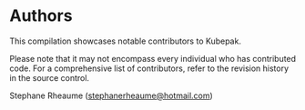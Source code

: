 # Authors

This compilation showcases notable contributors to Kubepak.

Please note that it may not encompass every individual who has contributed code. For a comprehensive list of
contributors, refer to the revision history in the source control.

Stephane Rheaume (stephanerheaume@hotmail.com)
